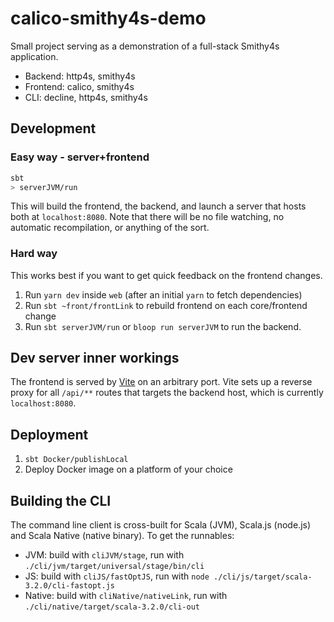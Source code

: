 # calico-smithy4s-demo

Small project serving as a demonstration of a full-stack Smithy4s application.

- Backend: http4s, smithy4s
- Frontend: calico, smithy4s
- CLI: decline, http4s, smithy4s

## Development

### Easy way - server+frontend

```bash
sbt
> serverJVM/run
```

This will build the frontend, the backend, and launch a server that hosts both at `localhost:8080`.
Note that there will be no file watching, no automatic recompilation, or anything of the sort.

### Hard way

This works best if you want to get quick feedback on the frontend changes.

1. Run `yarn dev` inside `web` (after an initial `yarn` to fetch dependencies)
2. Run `sbt ~front/frontLink` to rebuild frontend on each core/frontend change
3. Run `sbt serverJVM/run` or `bloop run serverJVM` to run the backend.

## Dev server inner workings

The frontend is served by [Vite](https://vitejs.dev/) on an arbitrary port.
Vite sets up a reverse proxy for all `/api/**` routes that targets the backend host, which is currently
`localhost:8080`.

## Deployment

1. `sbt Docker/publishLocal`
2. Deploy Docker image on a platform of your choice

## Building the CLI

The command line client is cross-built for Scala (JVM), Scala.js (node.js) and Scala Native (native binary). To get the runnables:

- JVM: build with `cliJVM/stage`, run with `./cli/jvm/target/universal/stage/bin/cli`
- JS: build with `cliJS/fastOptJS`, run with `node ./cli/js/target/scala-3.2.0/cli-fastopt.js`
- Native: build with `cliNative/nativeLink`, run with `./cli/native/target/scala-3.2.0/cli-out`


